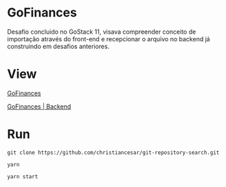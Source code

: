 # GoFinances
Desafio concluido no GoStack 11, visava compreender conceito de importação através do front-end e recepcionar o arquivo no backend já construindo em desafios anteriores.

# View
[GoFinances](https://www.gofinances.copyrights.tech)

[GoFinances | Backend](https://github.com/christiancesar/gobarber-backend)

# Run

`git clone https://github.com/christiancesar/git-repository-search.git`

`yarn`

`yarn start`

